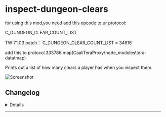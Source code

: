 # inspect-dungeon-clears
for using this mod,you need add this opcode to ur protocol:

C_DUNGEON_CLEAR_COUNT_LIST

TW 71.03 patch：
C_DUNGEON_CLEAR_COUNT_LIST = 34616

add this to protocol.333786.map(CaaliTeraProxy\node_modules\tera-data\map)

Prints out a list of how many clears a player has when you inspect them.

![Screenshot](https://i.imgur.com/6uRm864.jpg)

## Changelog
<details>

    1.20
    - Added RRNM and RRHM
    - Removed 242, 302, 309, and most 412 ilvl dungeons.
    1.10
    - Fix: Inspecting players would also output your own history.

</details>

---
